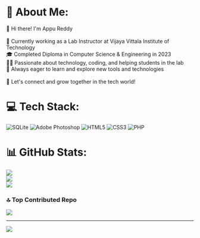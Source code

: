 # 💫 About Me:
👋 Hi there! I'm Appu Reddy<br><br>💼 Currently working as a Lab Instructor at Vijaya Vittala Institute of Technology<br>🎓 Completed Diploma in Computer Science & Engineering in 2023<br>👨‍💻 Passionate about technology, coding, and helping students in the lab<br>🎯 Always eager to learn and explore new tools and technologies<br><br>🔗 Let's connect and grow together in the tech world!


# 💻 Tech Stack:
![SQLite](https://img.shields.io/badge/sqlite-%2307405e.svg?style=for-the-badge&logo=sqlite&logoColor=white) ![Adobe Photoshop](https://img.shields.io/badge/adobe%20photoshop-%2331A8FF.svg?style=for-the-badge&logo=adobe%20photoshop&logoColor=white) ![HTML5](https://img.shields.io/badge/html5-%23E34F26.svg?style=for-the-badge&logo=html5&logoColor=white) ![CSS3](https://img.shields.io/badge/css3-%231572B6.svg?style=for-the-badge&logo=css3&logoColor=white) ![PHP](https://img.shields.io/badge/php-%23777BB4.svg?style=for-the-badge&logo=php&logoColor=white)
# 📊 GitHub Stats:
![](https://github-readme-stats.vercel.app/api?username=Appureddy143&theme=dark&hide_border=false&include_all_commits=true&count_private=false)<br/>
![](https://nirzak-streak-stats.vercel.app/?user=Appureddy143&theme=dark&hide_border=false)<br/>
![](https://github-readme-stats.vercel.app/api/top-langs/?username=Appureddy143&theme=dark&hide_border=false&include_all_commits=true&count_private=false&layout=compact)

### 🔝 Top Contributed Repo
![](https://github-contributor-stats.vercel.app/api?username=Appureddy143&limit=5&theme=dark&combine_all_yearly_contributions=true)

---
[![](https://visitcount.itsvg.in/api?id=Appureddy143&icon=0&color=4)](https://visitcount.itsvg.in)

<!-- Proudly created with GPRM ( https://gprm.itsvg.in ) -->
